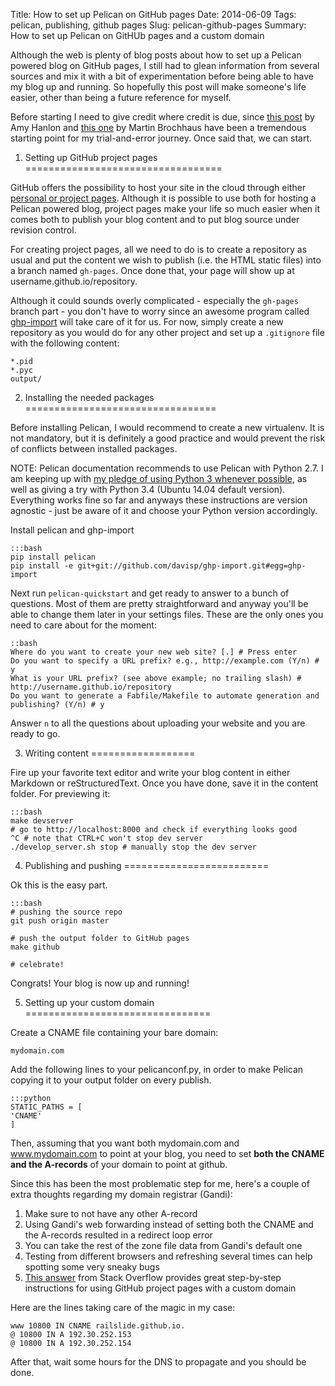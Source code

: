 Title: How to set up Pelican on GitHub pages
Date: 2014-06-09
Tags: pelican, publishing, github pages
Slug: pelican-github-pages
Summary: How to set up Pelican on GitHUb pages and a custom domain


Although the web is plenty of blog posts about how to set up a Pelican powered blog on GitHub pages, I still had to glean information from several sources and mix it with a bit of experimentation before being able to have my blog up and running. So hopefully this post will make someone's life easier, other than being a future reference for myself.

Before starting I need to give credit where credit is due, since [this post](http://mathamy.com/migrating-to-github-pages-using-pelican.html) by Amy Hanlon and [this one](http://martinbrochhaus.com/pelican2.html) by Martin Brochhaus have been a tremendous starting point for my trial-and-error journey. Once said that, we can start.


1. Setting up GitHub project pages
==================================

GitHub offers the possibility to host your site in the cloud through either [personal or project pages](https://help.github.com/articles/user-organization-and-project-pages). Although it is possible to use both for hosting a Pelican powered blog, project pages make your life so much easier when it comes both to publish your blog content and to put blog source under revision control.

For creating project pages, all we need to do is to create a repository as usual and put the content we wish to publish (i.e. the HTML static files) into a branch named `gh-pages`. Once done that, your page will show up at username.github.io/repository.

Although it could sounds overly complicated - especially the `gh-pages` branch part - you don't have to worry since an awesome program called [ghp-import](https://github.com/davisp/ghp-import) will take care of it for us. For now, simply create a new repository as you would do for any other project and set up a `.gitignore` file with the following content:

    *.pid
    *.pyc
    output/


2. Installing the needed packages
=================================

Before installing Pelican, I would recommend to create a new virtualenv. It is not mandatory, but it is definitely a good practice and would prevent the risk of conflicts between installed packages.

NOTE: Pelican documentation recommends to use Pelican with Python 2.7. I am keeping up with [my pledge of using Python 3 whenever possible]({filename}/dev/virtualenwrapper-ubuntu-python3.md), as well as giving a try with Python 3.4 (Ubuntu 14.04 default version). Everything works fine so far and anyways these instructions are version agnostic - just be aware of it and choose your Python version accordingly.

Install pelican and ghp-import

    :::bash
    pip install pelican
    pip install -e git+git://github.com/davisp/ghp-import.git#egg=ghp-import


Next run `pelican-quickstart` and get ready to answer to a bunch of questions. Most of them are pretty straightforward and anyway you'll be able to change them later in your settings files. These are the only ones you need to care about for the moment:

    ::bash
    Where do you want to create your new web site? [.] # Press enter
    Do you want to specify a URL prefix? e.g., http://example.com (Y/n) # y
    What is your URL prefix? (see above example; no trailing slash) # http://username.github.io/repository
    Do you want to generate a Fabfile/Makefile to automate generation and publishing? (Y/n) # y

Answer `n` to all the questions about uploading your website and you are ready to go.


3. Writing content
==================

Fire up your favorite text editor and write your blog content in either Markdown or reStructuredText. Once you have done, save it in the content folder. For previewing it:

    :::bash
    make devserver
    # go to http://localhost:8000 and check if everything looks good
    ^C # note that CTRL+C won't stop dev server
    ./develop_server.sh stop # manually stop the dev server


4. Publishing and pushing
=========================

Ok this is the easy part.

    :::bash
    # pushing the source repo
    git push origin master

    # push the output folder to GitHub pages
    make github

    # celebrate!

Congrats! Your blog is now up and running!


5. Setting up your custom domain
================================

Create a CNAME file containing your bare domain:

    mydomain.com

Add the following lines to your pelicanconf.py, in order to make Pelican copying it to your output folder on every publish.

    :::python
    STATIC_PATHS = [
    'CNAME'
    ]

Then, assuming that you want both mydomain.com and www.mydomain.com to point at your blog, you need to set **both the CNAME and the A-records** of your domain to point at github.

Since this has been the most problematic step for me, here's a couple of extra thoughts regarding my domain registrar (Gandi):

1. Make sure to not have any other A-record
2. Using Gandi's web forwarding instead of setting both the CNAME and the A-records resulted in a redirect loop error
3. You can take the rest of the zone file data from Gandi's default one
4. Testing from different browsers and refreshing several times can help spotting some very sneaky bugs
5. [This answer](http://stackoverflow.com/a/22374542/2926113) from Stack Overflow provides great step-by-step instructions for using GitHub project pages with a custom domain

Here are the lines taking care of the magic in my case:

    www 10800 IN CNAME railslide.github.io.
    @ 10800 IN A 192.30.252.153
    @ 10800 IN A 192.30.252.154

After that, wait some hours for the DNS to propagate and you should be done.
